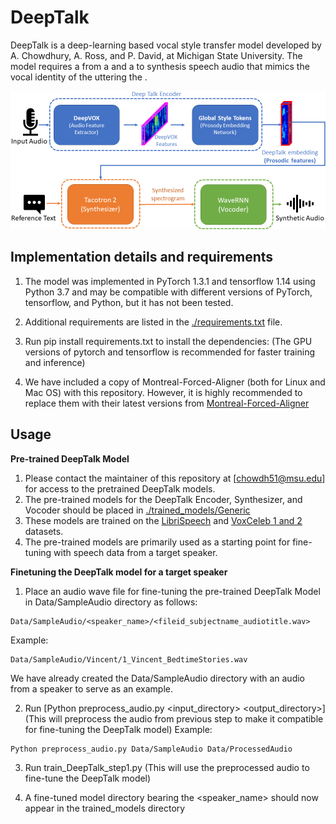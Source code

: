 
DeepTalk
===============================

DeepTalk is a deep-learning based vocal style transfer model developed by A. Chowdhury, A. Ross, and P. David, at Michigan State University.
The model requires a <reference audio> from a <target speaker> and a <sample text> to synthesis speech audio that mimics the vocal identity of the <target speaker> uttering the <sample text>. 

![DeepTalk Model](/images/DeepTalk.png)


## Implementation details and requirements

1) The model was implemented in PyTorch 1.3.1 and tensorflow 1.14 using Python 3.7 and may be compatible with different versions of PyTorch, tensorflow, and Python, but it has not been tested.

2) Additional requirements are listed in the [./requirements.txt](./requirements.txt) file. 

3) Run pip install requirements.txt to install the dependencies:
(The GPU versions of pytorch and tensorflow is recommended for faster training and inference)

4) We have included a copy of Montreal-Forced-Aligner (both for Linux and Mac OS) with this repository. However, it is highly recommended to replace them with their latest versions from
[Montreal-Forced-Aligner](https://montreal-forced-aligner.readthedocs.io/en/latest/installation.html#linux)

## Usage

**Pre-trained DeepTalk Model**

1) Please contact the maintainer of this repository at [chowdh51@msu.edu] for access to the pretrained DeepTalk models.
2) The pre-trained models for the DeepTalk Encoder, Synthesizer, and Vocoder should be placed in [./trained_models/Generic](./trained_models/Generic)
3) These models are trained on the [LibriSpeech](http://www.openslr.org/resources/12/train-other-500.tar.gz) and [VoxCeleb 1 and 2](http://www.robots.ox.ac.uk/~vgg/data/voxceleb/) datasets.
4) The pre-trained models are primarily used as a starting point for fine-tuning with speech data from a target speaker.

**Finetuning the DeepTalk model for a target speaker**

1) Place an audio wave file for fine-tuning the pre-trained DeepTalk Model in Data/SampleAudio directory as follows:
```
Data/SampleAudio/<speaker_name>/<fileid_subjectname_audiotitle.wav>
```
Example:
```
Data/SampleAudio/Vincent/1_Vincent_BedtimeStories.wav
```
We have already created the Data/SampleAudio directory with an audio from a speaker to serve as an example.

2) Run [Python preprocess_audio.py <input_directory> <output_directory>](This will preprocess the audio from previous step to make it compatible for fine-tuning the DeepTalk model)
Example: 
```
Python preprocess_audio.py Data/SampleAudio Data/ProcessedAudio
```

3) Run train_DeepTalk_step1.py (This will use the preprocessed audio to fine-tune the DeepTalk model)

4) A fine-tuned model directory bearing the <speaker_name> should now appear in the trained_models directory

